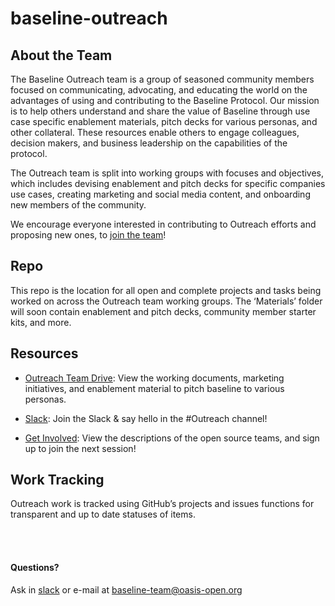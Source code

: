 # baseline-outreach

## About the Team
The Baseline Outreach team is a group of seasoned community members focused on communicating, advocating, and educating the world on the advantages of using and contributing to the Baseline Protocol. Our mission is to help others understand and share the value of Baseline through use case specific enablement materials, pitch decks for various personas, and other collateral. These resources enable others to engage colleagues, decision makers, and business leadership on the capabilities of the protocol.

The Outreach team is split into working groups with focuses and objectives, which includes devising enablement and pitch decks for specific companies use cases, creating marketing and social media content, and onboarding new members of the community. 

We encourage everyone interested in contributing to Outreach efforts and proposing new ones, to [join the team](https://www.signupgenius.com/go/baselineoutreachteam)!


## Repo
This repo is the location for all open and complete projects and tasks being worked on across the Outreach team working groups. The ‘Materials’ folder will soon contain enablement and pitch decks, community member starter kits, and more. 


## Resources
* [Outreach Team Drive](<https://drive.google.com/drive/folders/1DbbFwNTizz3HqQ9DIFFGAva9FmsKmZ97?usp=sharing>): View the working documents, marketing initiatives, and enablement material to pitch baseline to various personas. 

* [Slack](<https://join.slack.com/t/ethereum-baseline/shared_invite/zt-d6emqeci-bjzBsXBqK4D7tBTZ40AEfQ>): Join the Slack & say hello in the #Outreach channel! 

* [Get Involved](<https://www.baseline-protocol.org/get-involved/>): View the descriptions of the open source teams, and sign up to join the next session!


## Work Tracking
Outreach work is tracked using GitHub’s projects and issues functions for transparent and up to date statuses of items.  
<br>



</br>

#### Questions? 
Ask in [slack](<https://join.slack.com/t/ethereum-baseline/shared_invite/zt-d6emqeci-bjzBsXBqK4D7tBTZ40AEfQ>) or e-mail at baseline-team@oasis-open.org
